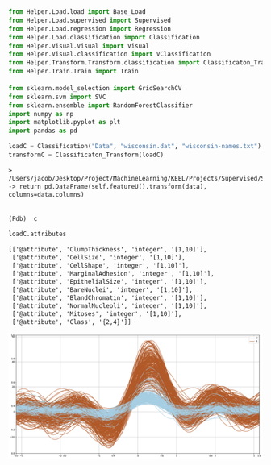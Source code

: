 

```python
from Helper.Load.load import Base_Load
from Helper.Load.supervised import Supervised
from Helper.Load.regression import Regression
from Helper.Load.classification import Classification
from Helper.Visual.Visual import Visual
from Helper.Visual.classification import VClassification
from Helper.Transform.Transform.classification import Classificaton_Transform
from Helper.Train.Train import Train

from sklearn.model_selection import GridSearchCV
from sklearn.svm import SVC
from sklearn.ensemble import RandomForestClassifier
import numpy as np
import matplotlib.pyplot as plt
import pandas as pd
```


```python
loadC = Classification("Data", "wisconsin.dat", "wisconsin-names.txt")
transformC = Classificaton_Transform(loadC)
```

    > /Users/jacob/Desktop/Project/MachineLearning/KEEL/Projects/Supervised/Standard/wisconsin/Helper/Transform/Transform/classification.py(32)visual_data()
    -> return pd.DataFrame(self.featureU().transform(data), columns=data.columns)


    (Pdb)  c



```python
loadC.attributes
```




    [['@attribute', 'ClumpThickness', 'integer', '[1,10]'],
     ['@attribute', 'CellSize', 'integer', '[1,10]'],
     ['@attribute', 'CellShape', 'integer', '[1,10]'],
     ['@attribute', 'MarginalAdhesion', 'integer', '[1,10]'],
     ['@attribute', 'EpithelialSize', 'integer', '[1,10]'],
     ['@attribute', 'BareNuclei', 'integer', '[1,10]'],
     ['@attribute', 'BlandChromatin', 'integer', '[1,10]'],
     ['@attribute', 'NormalNucleoli', 'integer', '[1,10]'],
     ['@attribute', 'Mitoses', 'integer', '[1,10]'],
     ['@attribute', 'Class', '{2,4}']]



<img src="Data/Visual/andrews_curves.png">
